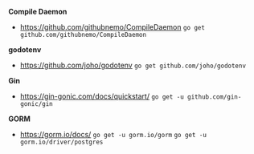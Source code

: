 **Compile Daemon**
- https://github.com/githubnemo/CompileDaemon
```go get github.com/githubnemo/CompileDaemon```


**godotenv** 
- https://github.com/joho/godotenv
```go get github.com/joho/godotenv```

**Gin** 
- https://gin-gonic.com/docs/quickstart/
```go get -u github.com/gin-gonic/gin```

**GORM** 
- https://gorm.io/docs/
```go get -u gorm.io/gorm```
```go get -u gorm.io/driver/postgres```